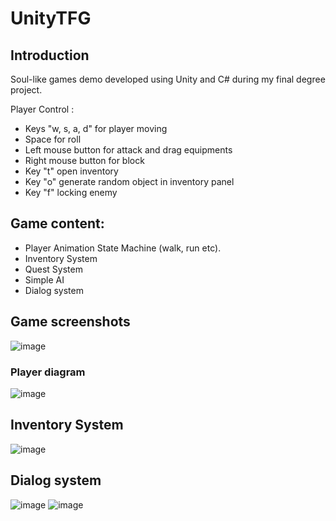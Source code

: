 # UnityTFG

## Introduction
Soul-like games demo developed using Unity and C# during my final degree project.

Player Control : 
- Keys "w, s, a, d" for player moving
- Space for roll
- Left mouse button for attack and drag equipments
- Right mouse button for block
- Key "t" open inventory
- Key "o" generate random object in inventory panel
- Key "f" locking enemy 
## Game content:
- Player Animation State Machine (walk, run etc).
- Inventory System
- Quest System
- Simple AI 
- Dialog system

## Game screenshots

![image](https://drive.google.com/uc?export=view&id=1bdXzF3EbpxhtW0Gu_uqxWdb2gRPRCASo)

### Player diagram 
![image](https://drive.google.com/uc?export=view&id=1QXclGKN5oVhy2J_xRiiT06mkpQXb9c1K)

## Inventory System 

![image](https://drive.google.com/uc?export=view&id=1kO4Bytwb2uANqVfg3k4qHLpEdWd0sGyP)

## Dialog system

![image](https://drive.google.com/uc?export=view&id=1vLZhO_9wDM85znvAo7JQGxSG2N3r29zY)
![image](https://drive.google.com/uc?export=view&id=1VWqeZ-99UoxreRntSdmfRpnafBrReae1)
